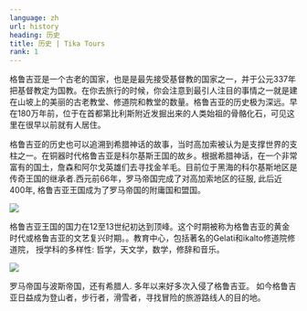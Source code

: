 ```yaml
---
language: zh
url: history
heading: 历史
title: 历史 | Tika Tours
rank: 1
---
```

<div class="row content-row"><!-- 1542 (1)-->
<div class="col-12 col-sm-6 col-md-6"><!-- 2072 -->

格鲁吉亚是一个古老的国家，也是是最先接受基督教的国家之一，并于公元337年把基督教定为国教。在你去旅行的时候，你会注意到最引人注目的事情之一就是建在山坡上的美丽的古老教堂、修道院和教堂的数量。格鲁吉亚的历史极为深远。早在180万年前，位于在首都第比利斯附近发掘出来的人类始祖的骨骼化石，可见这里在很早以前就有人居住。

</div>

<div class="col-12 col-sm-6 col-md-6"><!-- 2073 -->

格鲁吉亚的历史也可以追溯到希腊神话的故事，当时高加索被认为是支撑世界的支柱之一。在铜器时代格鲁吉亚是科尔基斯王国的故乡。根据希腊神话，在一个非常富有的国土，詹森和阿尔戈英雄们去寻找金羊毛。目前位于黑海的科尔基斯地区是传奇王国的继承者.西元前66年，罗马帝国完成了对高加索地区的征服, 此后近400年, 格鲁吉亚王国成为了罗马帝国的附庸国和盟国。

</div>

</div>

<div class="row content-row"><!-- 1543 (2)-->
<div class="col-12 col-sm-6 col-md-6"><!-- 2074 -->

![](/library/content/img16.jpg)

格鲁吉亚王国的国力在12至13世纪初达到顶峰。这个时期被称为格鲁吉亚的黄金时代或格鲁吉亚的文艺复兴时期。。教育中心，包括著名的Gelati和ikalto修道院修道院， 授学科的多样性: 哲学，天文学，数学，修辞和音乐。

</div>

<div class="col-12 col-sm-6 col-md-6"><!-- 2075 -->

![](/library/content/img15.jpg)

罗马帝国与波斯帝国，还有希腊人. 多年以来好多次入侵了格鲁吉亚。
如今格鲁吉亚日益成为登山者，步行者，滑雪者，寻找冒险的旅游路线人的目的地。

</div>

</div>

